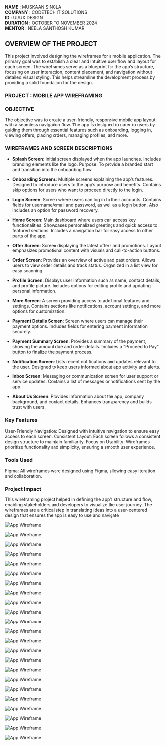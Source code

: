 **NAME** : MUSKAAN SINGLA  
**COMPANY** : CODETECH IT SOLUTIONS  
**ID** : UI/UX DESIGN  
**DURATION** : OCTOBER TO NOVEMBER 2024  
**MENTOR** : NEELA SANTHOSH KUMAR  



## OVERVIEW OF THE PROJECT
This project involved designing the wireframes for a mobile application. The primary goal was to establish a clear and intuitive user flow and layout for each screen. The wireframes serve as a blueprint for the app’s structure, focusing on user interaction, content placement, and navigation without detailed visual styling. This helps streamline the development process by providing a solid foundation for the design.


### PROJECT : MOBILE APP WIREFRAMING


### OBJECTIVE
The objective was to create a user-friendly, responsive mobile app layout with a seamless navigation flow. The app is designed to cater to users by guiding them through essential features such as onboarding, logging in, viewing offers, placing orders, managing profiles, and more.


### WIREFRAMES AND SCREEN DESCRIPTIONS
- **Splash Screen**:
Initial screen displayed when the app launches.
Includes branding elements like the logo.
Purpose: To provide a branded start and transition into the onboarding flow.

- **Onboarding Screens**:
Multiple screens explaining the app’s features.
Designed to introduce users to the app’s purpose and benefits.
Contains skip options for users who want to proceed directly to the login.

- **Login Screen**:
Screen where users can log in to their accounts.
Contains fields for username/email and password, as well as a login button.
Also includes an option for password recovery.

- **Home Screen**:
Main dashboard where users can access key functionalities.
Showcases personalized greetings and quick access to featured sections.
Includes a navigation bar for easy access to other parts of the app.

- **Offer Screen**:
Screen displaying the latest offers and promotions.
Layout emphasizes promotional content with visuals and call-to-action buttons.

- **Order Screen**:
Provides an overview of active and past orders.
Allows users to view order details and track status.
Organized in a list view for easy scanning.

- **Profile Screen**:
Displays user information such as name, contact details, and profile picture.
Includes options for editing profile and updating personal information.

- **More Screen**:
A screen providing access to additional features and settings.
Contains sections like notifications, account settings, and more options for customization.

- **Payment Details Screen**:
Screen where users can manage their payment options.
Includes fields for entering payment information securely.

- **Payment Summary Screen**:
Provides a summary of the payment, showing the amount due and order details.
Includes a "Proceed to Pay" button to finalize the payment process.

- **Notification Screen**:
Lists recent notifications and updates relevant to the user.
Designed to keep users informed about app activity and alerts.

- **Inbox Screen**:
Messaging or communication screen for user support or service updates.
Contains a list of messages or notifications sent by the app.

- **About Us Screen**:
Provides information about the app, company background, and contact details.
Enhances transparency and builds trust with users.


### Key Features
User-Friendly Navigation: Designed with intuitive navigation to ensure easy access to each screen.
Consistent Layout: Each screen follows a consistent design structure to maintain familiarity.
Focus on Usability: Wireframes prioritize functionality and simplicity, ensuring a smooth user experience.


### Tools Used
Figma: All wireframes were designed using Figma, allowing easy iteration and collaboration.


### Project Impact
This wireframing project helped in defining the app’s structure and flow, enabling stakeholders and developers to visualize the user journey. The wireframes are a critical step in translating ideas into a user-centered design that ensures the app is easy to use and navigate


![App Wireframe](https://github.com/Muskaan-Singla/CODETECH-TASK---1/blob/main/Task%201%20CODETECH.png?raw=true)




![App Wireframe](https://github.com/Muskaan-Singla/CODETECH-TASK---1/blob/main/TASK%201%20PROTYPING.png?raw=true)


![App Wireframe](https://github.com/Muskaan-Singla/CODETECH-TASK---1/blob/main/TASK%201%20PROTYPING.png?raw=true)


![App Wireframe](https://github.com/Muskaan-Singla/CODETECH-TASK---1/blob/main/TASK%201%20PROTYPING.png?raw=true)


![App Wireframe](https://github.com/Muskaan-Singla/CODETECH-TASK---1/blob/main/TASK%201%20PROTYPING.png?raw=true)


![App Wireframe](https://github.com/Muskaan-Singla/CODETECH-TASK---1/blob/main/TASK%201%20PROTYPING.png?raw=true)


![App Wireframe](https://github.com/Muskaan-Singla/CODETECH-TASK---1/blob/main/TASK%201%20PROTYPING.png?raw=true)


![App Wireframe](https://github.com/Muskaan-Singla/CODETECH-TASK---1/blob/main/TASK%201%20PROTYPING.png?raw=true)


![App Wireframe](https://github.com/Muskaan-Singla/CODETECH-TASK---1/blob/main/TASK%201%20PROTYPING.png?raw=true)


![App Wireframe](https://github.com/Muskaan-Singla/CODETECH-TASK---1/blob/main/TASK%201%20PROTYPING.png?raw=true)


![App Wireframe](https://github.com/Muskaan-Singla/CODETECH-TASK---1/blob/main/TASK%201%20PROTYPING.png?raw=true)


![App Wireframe](https://github.com/Muskaan-Singla/CODETECH-TASK---1/blob/main/TASK%201%20PROTYPING.png?raw=true)


![App Wireframe](https://github.com/Muskaan-Singla/CODETECH-TASK---1/blob/main/TASK%201%20PROTYPING.png?raw=true)


![App Wireframe](https://github.com/Muskaan-Singla/CODETECH-TASK---1/blob/main/TASK%201%20PROTYPING.png?raw=true)

![App Wireframe](https://github.com/Muskaan-Singla/CODETECH-TASK---1/blob/main/TASK%201%20PROTYPING.png?raw=true)


![App Wireframe](https://github.com/Muskaan-Singla/CODETECH-TASK---1/blob/main/TASK%201%20PROTYPING.png?raw=true)

![App Wireframe](https://github.com/Muskaan-Singla/CODETECH-TASK---1/blob/main/TASK%201%20PROTYPING.png?raw=true)

![App Wireframe](https://github.com/Muskaan-Singla/CODETECH-TASK---1/blob/main/TASK%201%20PROTYPING.png?raw=true)

![App Wireframe](https://github.com/Muskaan-Singla/CODETECH-TASK---1/blob/main/TASK%201%20PROTYPING.png?raw=true)


![App Wireframe](https://github.com/Muskaan-Singla/CODETECH-TASK---1/blob/main/TASK%201%20PROTYPING.png?raw=true)

![App Wireframe](https://github.com/Muskaan-Singla/CODETECH-TASK---1/blob/main/TASK%201%20PROTYPING.png?raw=true)

![App Wireframe](https://github.com/Muskaan-Singla/CODETECH-TASK---1/blob/main/TASK%201%20PROTYPING.png?raw=true)

![App Wireframe](https://github.com/Muskaan-Singla/CODETECH-TASK---1/blob/main/TASK%201%20PROTYPING.png?raw=true)

